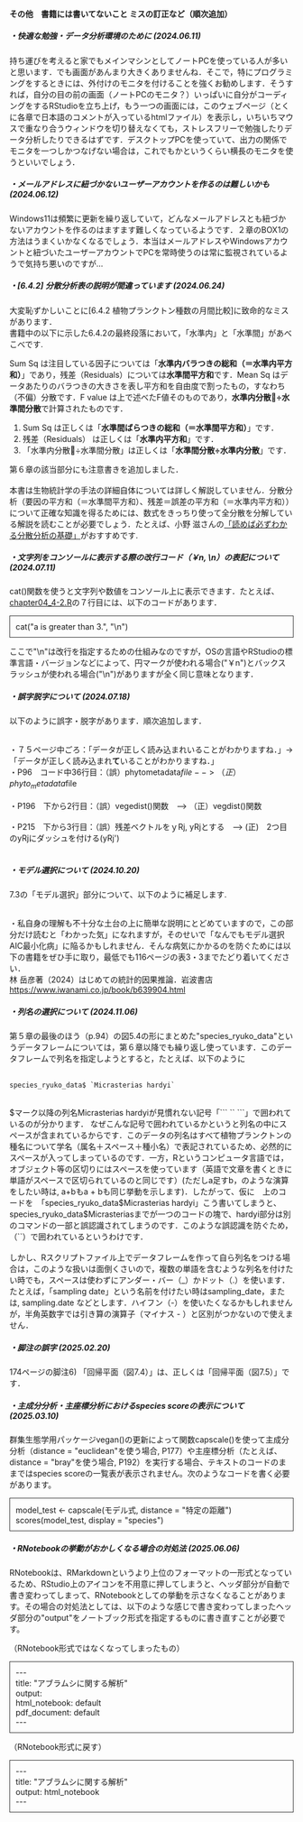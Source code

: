 #### その他　書籍には書いてないこと ミスの訂正など（順次追加）
##### <b>・快適な勉強・データ分析環境のために</b> (2024.06.11)

持ち運びを考えると家でもメインマシンとしてノートPCを使っている人が多いと思います．でも画面があんまり大きくありませんね．そこで，特にプログラミングをするときには、外付けのモニタを付けることを強くお勧めします．そうすれば，自分の目の前の画面（ノートPCのモニタ？）いっぱいに自分がコーディングをするRStudioを立ち上げ，もう一つの画面には，このウェブページ（とくに各章で日本語のコメントが入っているhtmlファイル）を表示し，いちいちマウスで重なり合うウィンドウを切り替えなくても，ストレスフリーで勉強したりデータ分析したりできるはずです．デスクトップPCを使っていて、出力の関係でモニタを一つしかつなげない場合は，これでもかというくらい横長のモニタを使うといいでしょう．

##### <b>・メールアドレスに紐づかないユーザーアカウントを作るのは難しいかも</b> (2024.06.12)

Windows11は頻繁に更新を繰り返していて，どんなメールアドレスとも紐づかないアカウントを作るのはますます難しくなっているようです．２章のBOX1の方法はうまくいかなくなるでしょう．本当はメールアドレスやWindowsアカウントと紐づいたユーザーアカウントでPCを常時使うのは常に監視されているようで気持ち悪いのですが...

##### <b>・[6.4.2] 分散分析表の説明が間違っています</b> (2024.06.24)

大変恥ずかしいことに[6.4.2 植物プランクトン種数の月間比較]に致命的なミスがあります．<br>
書籍中の以下に示した6.4.2の最終段落において，「水準内」と「水準間」があべこべです.<br> 

<p>Sum Sq は注目している因子については「<b>水準内バラつきの総和（＝水準内平方和）</b>」であり，残差（Residuals）については<b>水準間平方和</b>です．Mean Sq はデータあたりのバラつきの大きさを表し平方和を自由度で割ったもの，すなわち（不偏）分散です．F value は上で述べたF値そのものであり，<b>水準内分散÷水準間分散</b>で計算されたものです．</p>

1) Sum Sq は正しくは「<b>水準間ばらつきの総和（＝水準間平方和）</b>」です．<br>
2) 残差（Residuals） は正しくは「<b>水準内平方和</b>」です．<br>
3) 「水準内分散÷水準間分散」は正しくは「<b>水準間分散÷水準内分散</b>」です．<br>

第６章の該当部分にも注意書きを追加しました．<br><br>
本書は生物統計学の手法の詳細自体については詳しく解説していません．分散分析（要因の平方和（＝水準間平方和）、残差＝誤差の平方和（＝水準内平方和））について正確な知識を得るためには、数式をきっちり使って全分散を分解している解説を読むことが必要でしょう．たとえば、小野 滋さんの<a href = "https://elsur.jpn.org/resource/anova.pdf" target="_blank" rel="noopener noreferrer">「読めば必ずわかる分散分析の基礎」</a>がおすすめです.

##### <b>・文字列をコンソールに表示する際の改行コード（￥n, \n）の表記について</b> (2024.07.11)

cat()関数を使うと文字列や数値をコンソール上に表示できます．たとえば、<a href = "https://tksmiki.github.io/eco_env_R/chapter04/chapter04_4-2.R" target="_blank" rel="noopener noreferrer">chapter04_4-2.R</a>の７行目には、以下のコードがあります．<br>

<div style="padding: 10px; margin-bottom: 10px; border: 1px solid #333333;">
  cat("a is greater than 3.", "\n") 
</div>

ここで"\n"は改行を指定するための仕組みなのですが，OSの言語やRStudioの標準言語・バージョンなどによって、円マークが使われる場合("￥n")とバックスラッシュが使われる場合("\n")がありますが全く同じ意味となります．　

##### <b>・誤字脱字について</b> (2024.07.18)
以下のように誤字・脱字があります．順次追加します．<br><br>

・７５ページ中ごろ：「データが正しく読み込まれいることがわかりますね．」→「データが正しく読み込まれ<b>て</b>いることがわかりますね．」<br>
・P96　コード中36行目：（誤）phytometadata$file -->  （正）phyto_metadata$file　<br><br>
・P196　下から2行目：（誤）vegedist()関数　--> （正）vegdist()関数 <br><br>
・P215　下から3行目：（誤）残差ベクトルをｙRj, yRjとする　--> (正)　2つ目のyRjにダッシュを付ける(yRj') <br><br>

##### <b>・モデル選択について</b> (2024.10.20)
7.3の「モデル選択」部分について、以下のように補足します. <br><br>

・私自身の理解も不十分な土台の上に簡単な説明にとどめていますので，この部分だけ読むと「わかった気」になれますが，そのせいで「なんでもモデル選択AIC最小化病」に陥るかもしれません．そんな病気にかかるのを防ぐためには以下の書籍をぜひ手に取り，最低でも116ページの表3・3までたどり着いてください．<br>
林 岳彦著（2024）はじめての統計的因果推論．岩波書店　<a href = "https://www.iwanami.co.jp/book/b639904.html" target="_blank" rel="noopener noreferrer">https://www.iwanami.co.jp/book/b639904.html</a>

##### <b>・列名の選択について</b> (2024.11.06)
第５章の最後のほう（p.94）の図5.4の形にまとめた"species_ryuko_data"というデータフレームについては，第６章以降でも繰り返し使っています．このデータフレームで列名を指定しようとすると，たとえば、以下のように<br><br>

```species_ryuko_data$ `Micrasterias hardyi` ``` <br><br>

$マーク以降の列名Micrasterias hardyiが見慣れない記号「``` `` ```」で囲われているのが分かります． なぜこんな記号で囲われているかというと列名の中にスペースが含まれているからです．このデータの列名はすべて植物プランクトンの種名について学名（属名＋スペース＋種小名）で表記されているため、必然的にスペースが入ってしまっているのです．一方，Rというコンピュータ言語では，オブジェクト等の区切りにはスペースを使っています（英語で文章を書くときに単語がスペースで区切られているのと同じです）(ただしa足すb，のような演算をしたい時は, a+bもa + bも同じ挙動を示します)．したがって、仮に　上のコードを　「species_ryuko_data$Micrasterias hardyi」こう書いてしまうと、species_ryuko_data$Micrasteriasまでが一つのコードの塊で、hardyi部分は別のコマンドの一部と誤認識されてしまうのです．このような誤認識を防ぐため，（``）で囲われているというわけです．<br><br>
しかし、Rスクリプトファイル上でデータフレームを作って自ら列名をつける場合は，このような扱いは面倒くさいので，複数の単語を含むような列名を付けたい時でも，スペースは使わずにアンダー・バー（_）かドット（.）を使います．たとえば，「sampling date」という名前を付けたい時はsampling_date，または, sampling.date などとします．ハイフン（-）を使いたくなるかもしれませんが，半角英数字では引き算の演算子（マイナス - ）と区別がつかないので使えません．


##### <b>・脚注の誤字</b> (2025.02.20)
174ページの脚注6) 「回帰平面（図7.4）」は、正しくは「回帰平面（図7.5）」です．

##### <b>・主成分分析・主座標分析におけるspecies scoreの表示について</b> (2025.03.10)
群集生態学用パッケージvegan()の更新によって関数capscale()を使って主成分分析（distance = "euclidean"を使う場合, P177）や主座標分析（たとえば、distance = "bray"を使う場合, P192）を実行する場合、テキストのコードのままではspecies scoreの一覧表が表示されません。次のようなコードを書く必要があります。

<div style="padding: 10px; margin-bottom: 10px; border: 1px solid #333333;">
  model_test <- capscale(モデル式, distance = "特定の距離")<br>
  scores(model_test, display = "species")
</div>

##### <b>・RNotebookの挙動がおかしくなる場合の対処法</b> (2025.06.06)
RNotebookは、RMarkdownというより上位のフォーマットの一形式となっているため、RStudio上のアイコンを不用意に押してしまうと、ヘッダ部分が自動で書き変わってしまって、RNotebookとしての挙動を示さなくなることがあります。その場合の対処法としては、以下のような感じで書き変わってしまったヘッダ部分の"output"をノートブック形式を指定するものに書き直すことが必要です。

（RNotebook形式ではなくなってしまったもの）
<div style="padding: 10px; margin-bottom: 10px; border: 1px solid #333333;">
---<br>
title: "アブラムシに関する解析"<br>
output:<br>
  html_notebook: default<br>
  pdf_document: default<br>
---<br>
</div>

（RNotebook形式に戻す）
<div style="padding: 10px; margin-bottom: 10px; border: 1px solid #333333;">
---<br>
title: "アブラムシに関する解析"<br>
output: html_notebook<br>
---<br>
</div>



